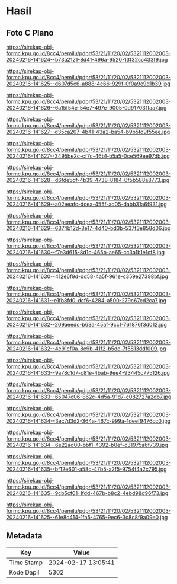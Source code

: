 # Hasil

## Foto C Plano

https://sirekap-obj-formc.kpu.go.id/8cc4/pemilu/pdpr/53/21/11/20/02/5321112002003-20240216-141624--b73a2121-8d41-496a-9520-13f32cc433f9.jpg

https://sirekap-obj-formc.kpu.go.id/8cc4/pemilu/pdpr/53/21/11/20/02/5321112002003-20240216-141625--d607d5c6-a888-4c66-929f-0f0a9e9d1b39.jpg

https://sirekap-obj-formc.kpu.go.id/8cc4/pemilu/pdpr/53/21/11/20/02/5321112002003-20240216-141626--6a15f54e-54e7-497e-9005-0d917031faa7.jpg

https://sirekap-obj-formc.kpu.go.id/8cc4/pemilu/pdpr/53/21/11/20/02/5321112002003-20240216-141627--d35ca207-4b41-43a2-ba54-b9b5fd9f55ee.jpg

https://sirekap-obj-formc.kpu.go.id/8cc4/pemilu/pdpr/53/21/11/20/02/5321112002003-20240216-141627--3495be2c-cf7c-46b1-b5a5-0ce569ee97db.jpg

https://sirekap-obj-formc.kpu.go.id/8cc4/pemilu/pdpr/53/21/11/20/02/5321112002003-20240216-141628--d6fde5df-4b39-4738-8184-0f5b588a8773.jpg

https://sirekap-obj-formc.kpu.go.id/8cc4/pemilu/pdpr/53/21/11/20/02/5321112002003-20240216-141629--a02eeafc-dcea-455f-ad05-dabb31a6f931.jpg

https://sirekap-obj-formc.kpu.go.id/8cc4/pemilu/pdpr/53/21/11/20/02/5321112002003-20240216-141629--6374b12d-8e17-4d40-bd3b-537f3e858d06.jpg

https://sirekap-obj-formc.kpu.go.id/8cc4/pemilu/pdpr/53/21/11/20/02/5321112002003-20240216-141630--f7e3d615-8d1c-465b-ae65-cc3a1b1e1cf8.jpg

https://sirekap-obj-formc.kpu.go.id/8cc4/pemilu/pdpr/53/21/11/20/02/5321112002003-20240216-141630--412e6f9d-dd58-4a5f-961e-c359e27398bf.jpg

https://sirekap-obj-formc.kpu.go.id/8cc4/pemilu/pdpr/53/21/11/20/02/5321112002003-20240216-141631--e1fb8fd0-dcf6-4284-a500-279c67cd2ca7.jpg

https://sirekap-obj-formc.kpu.go.id/8cc4/pemilu/pdpr/53/21/11/20/02/5321112002003-20240216-141632--209aeedc-b63a-45af-9ccf-761876f3d012.jpg

https://sirekap-obj-formc.kpu.go.id/8cc4/pemilu/pdpr/53/21/11/20/02/5321112002003-20240216-141632--4e91cf0a-8e9b-41f2-b5de-7f5813ddf009.jpg

https://sirekap-obj-formc.kpu.go.id/8cc4/pemilu/pdpr/53/21/11/20/02/5321112002003-20240216-141633--9a78c1d7-c81e-4bab-9ee4-93445c775126.jpg

https://sirekap-obj-formc.kpu.go.id/8cc4/pemilu/pdpr/53/21/11/20/02/5321112002003-20240216-141633--65047c06-862c-4d5a-91d7-c082727a2db7.jpg

https://sirekap-obj-formc.kpu.go.id/8cc4/pemilu/pdpr/53/21/11/20/02/5321112002003-20240216-141634--3ec7d3d2-364a-467c-999a-1deef9476cc0.jpg

https://sirekap-obj-formc.kpu.go.id/8cc4/pemilu/pdpr/53/21/11/20/02/5321112002003-20240216-141634--6e22ad00-bbf1-4392-b0ef-c31975a6f739.jpg

https://sirekap-obj-formc.kpu.go.id/8cc4/pemilu/pdpr/53/21/11/20/02/5321112002003-20240216-141635--bf12e601-a58c-47b5-a2f5-9754f4a2c795.jpg

https://sirekap-obj-formc.kpu.go.id/8cc4/pemilu/pdpr/53/21/11/20/02/5321112002003-20240216-141635--9cb5cf01-1fdd-467b-b8c2-4ebd98d96f73.jpg

https://sirekap-obj-formc.kpu.go.id/8cc4/pemilu/pdpr/53/21/11/20/02/5321112002003-20240216-141625--61e8c414-1fa5-4765-9ec6-3c8c8f9a09e0.jpg


## Metadata

| Key        | Value               |
| ---------- | ------------------- |
| Time Stamp | 2024-02-17 13:05:41 |
| Kode Dapil | 5302                |



